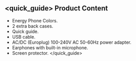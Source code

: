 ## <quick_guide> Product Content
* Energy Phone Colors.
* 2 extra back cases.
* Quick guide.
* USB cable.
* AC/DC (Europlug) 100-240V AC 50-60Hz power adapter.
* Earphones with built-in microphone.
* Screen protector.
</quick_guide>
